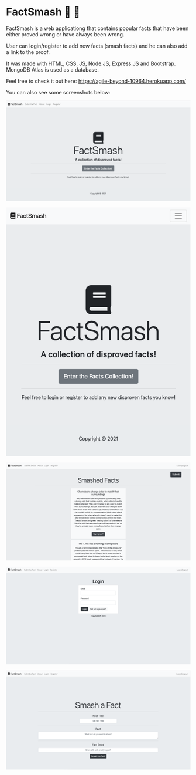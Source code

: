 # FactSmash :book: :hammer:
FactSmash is a web applicationg that contains popular facts that have been either proved wrong or have always been wrong. 

User can login/register to add new facts (smash facts) and he can also add a link to the proof. 

It was made with HTML, CSS, JS, Node.JS, Express.JS and Bootstrap. MongoDB Atlas is used as a database. 

Feel free to check it out here: https://agile-beyond-10964.herokuapp.com/ 

You can also see some screenshots below: 

![alt text](./public/Screenshot1.png)

![alt text](./public/Screenshot2.png)

![alt text](./public/Screenshot3.png)

![alt text](./public/Screenshot4.png)

![alt text](./public/Screenshot5.png)
